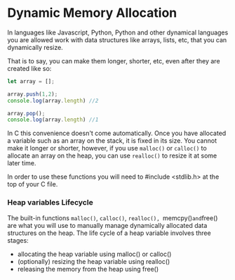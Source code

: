 # Dynamic Memory Allocation

In languages like Javascript, Python, Python and other dynamical languages you are allowed work with data structures
like arrays, lists, etc, that you can dynamically resize. 

That is to say, you can make them longer, shorter, etc, even after they are created like so:
```js
let array = [];

array.push(1,2);
console.log(array.length) //2

array.pop();
console.log(array.length) //1
```

In C this convenience doesn't come automatically. Once you have allocated a variable such as an array on the stack,
it is fixed in its size. You cannot make it longer or shorter, however, if you use `malloc()` or `calloc()` to allocate
an array on the heap, you can use `realloc()` to resize it at some later time. 

In order to use these functions you will need to #include <stdlib.h> at the top of your C file.

### Heap variables Lifecycle
The built-in functions `malloc()`, `calloc()`, `realloc(), `memcpy()` and `free() are what you will use to manually manage dynamically allocated data structures on the heap. 
The life cycle of a heap variable involves three stages:

- allocating the heap variable using malloc() or calloc()
- (optionally) resizing the heap variable using realloc()
- releasing the memory from the heap using free()


